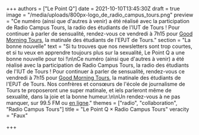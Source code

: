 +++
authors = ["Le Point Q"]
date = 2021-10-10T13:45:30Z
draft = true
image = "/media/uploads/800px-logo_de_radio_campus_tours.png"
preview = "Ce numéro (ainsi que d'autres à venir) a été réalisé avec la participation de Radio Campus Tours, la radio des étudiants de l'IUT de Tours ! Pour continuer à parler de sensualité, rendez-vous ce vendredi à 7h15 pour [Good Morning Tours](https://www.radiocampustours.com/emissions/good-morning-tours/), la matinale des étudiants de l'EPJT de Tours."
section = "La bonne nouvelle"
text = "Si tu trouves que nos newsletters sont trop courtes, et si tu veux en apprendre toujours plus sur la sexualité, Le Point Q a une bonne nouvelle pour toi !\n\nCe numéro (ainsi que d'autres à venir) a été réalisé avec la participation de Radio Campus Tours, la radio des étudiants de l'IUT de Tours ! Pour continuer à parler de sensualité, rendez-vous ce vendredi à 7h15 pour [Good Morning Tours](https://www.radiocampustours.com/emissions/good-morning-tours/), la matinale des étudiants de l'EPJT de Tours. Nos confrères et consœurs de l'école de journalisme de Tours te proposeront une super matinale, et iels parleront même de sexualité, dans la joie et la bonne humeur.\n\nUn rendez-vous à ne pas manquer, sur 99.5 FM ou [en ligne](https://radiocampus.fr/player/index.php?radio=TOURS)."
themes = ["radio", "collaboration", "Radio Campus Tours"]
title = "Le Point Q × Radio Campus Tours"
veracity = "Faux"

+++
